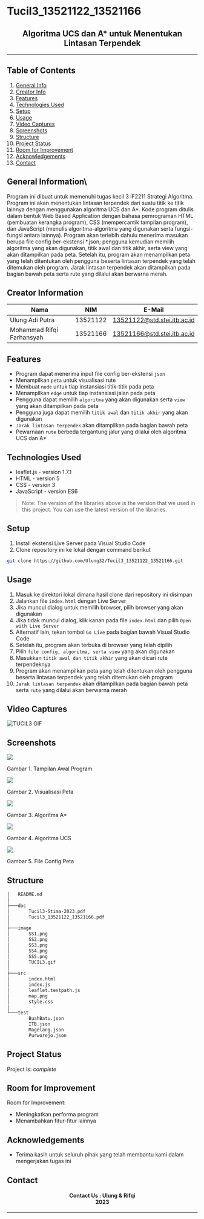 # Tucil3_13521122_13521166
<h2 align="center">
Algoritma UCS dan A* untuk Menentukan Lintasan 
Terpendek<br/>
</h2>
<hr>

## Table of Contents
1. [General Info](#general-information)
2. [Creator Info](#creator-information)
3. [Features](#features)
4. [Technologies Used](#technologies-used)
5. [Setup](#setup)
6. [Usage](#usage)
7. [Video Captures](#video-captures)
8. [Screenshots](#screenshots)
9. [Structure](#structure)
10. [Project Status](#project-status)
11. [Room for Improvement](#room-for-improvement)
12. [Acknowledgements](#acknowledgements)
13. [Contact](#contact)

<a name="general-information"></a>

## General Information\
Program ini dibuat untuk memenuhi tugas kecil 3 IF2211 Strategi Algoritma. Program ini akan menentukan lintasan terpendek dari suatu titik ke titik lainnya dengan menggunakan algoritma UCS dan A*. Kode program ditulis dalam bentuk Web Based Application dengan bahasa pemrograman HTML (pembuatan kerangka program), CSS (mempercantik tampilan program), dan JavaScript (menulis algoritma-algoritma yang digunakan serta fungsi-fungsi antara lainnya). Program akan terlebih dahulu menerima masukan berupa file config ber-ekstensi *.json; pengguna kemudian memilih algoritma yang akan digunakan, titik awal dan titik akhir, serta view yang akan ditampilkan pada peta. Setelah itu, program akan menampilkan peta yang telah ditentukan oleh pengguna beserta lintasan terpendek yang telah ditemukan oleh program. Jarak lintasan terpendek akan ditampilkan pada bagian bawah peta serta rute yang dilalui akan berwarna merah.

<a name="creator-information"></a>

## Creator Information

| Nama                        | NIM      | E-Mail                      |
| --------------------------- | -------- | --------------------------- |
| Ulung Adi Putra             | 13521122 | 13521122@std.stei.itb.ac.id |
| Mohammad Rifqi Farhansyah   | 13521166 | 13521166@std.stei.itb.ac.id |

<a name="features"></a>

## Features
- Program dapat menerima input file config ber-ekstensi `json`
- Menampilkan `peta` untuk visualisasi rute
- Membuat `node` untuk tiap instansiasi titik-titik pada peta
- Menampilkan `edge` untuk tiap instansiasi jalan pada peta
- Pengguna dapat memilih `algoritma` yang akan digunakan serta `view` yang akan ditampilkan pada peta
- Pengguna juga dapat memilih `titik awal` dan `titik akhir` yang akan digunakan
- `Jarak lintasan terpendek` akan ditampilkan pada bagian bawah peta
- Pewarnaan `rute` berbeda tergantung jalur yang dilalui oleh algoritma UCS dan A*

<a name="technologies-used"></a>

## Technologies Used
- leaflet.js - version 1.7.1
- HTML - version 5
- CSS - version 3
- JavaScript - version ES6

> Note: The version of the libraries above is the version that we used in this project. You can use the latest version of the libraries.

<a name="setup"></a>

## Setup
1. Install ekstensi Live Server pada Visual Studio Code
2. Clone repository ini ke lokal dengan command berikut
```bash
git clone https://github.com/Ulung32/Tucil3_13521122_13521166.git
```

<a name="usage"></a>

## Usage
1. Masuk ke direktori lokal dimana hasil clone dari repository ini disimpan
2. Jalankan file `index.html` dengan Live Server
3. Jika muncul dialog untuk memilih browser, pilih browser yang akan digunakan
4. Jika tidak muncul dialog, klik kanan pada file `index.html` dan pilih `Open with Live Server`
5. Alternatif lain, tekan tombol `Go Live` pada bagian bawah Visual Studio Code
6. Setelah itu, program akan terbuka di browser yang telah dipilih
7. Pilih `file config, algoritma, serta view` yang akan digunakan
8. Masukkan `titik awal dan titik akhir` yang akan dicari rute terpendeknya
9. Program akan menampilkan peta yang telah ditentukan oleh pengguna beserta lintasan terpendek yang telah ditemukan oleh program
10. `Jarak lintasan terpendek` akan ditampilkan pada bagian bawah peta serta `rute` yang dilalui akan berwarna merah

<a name="video-captures"></a>

## Video Captures

![TUCIL3 GIF](https://github.com/Ulung32/Tucil3_13521122_13521166/blob/main/image/TUCIL3.gif?raw=true)

<a name="screenshots"></a>

## Screenshots
<p>
  <img src="/image/SS1.png/">
  <p>Gambar 1. Tampilan Awal Program</p>
  <nl>
  <img src="/image/SS2.png/">
  <p>Gambar 2. Visualisasi Peta</p>
  <nl>
  <img src="/image/SS3.png/">
  <p>Gambar 3. Algoritma A*</p>
  <nl>
  <img src="/image/SS4.png/">
  <p>Gambar 4. Algoritma UCS</p>
  <nl>
  <img src="/image/SS5.png/">
  <p>Gambar 5. File Config Peta</p>
  <nl>
</p>


<a name="structure"></a>

## Structure
```bash
│   README.md
│
├───doc
│       Tucil3-Stima-2023.pdf
│       Tucil3_13521122_13521166.pdf
│
├───image
│       SS1.png
│       SS2.png
│       SS3.png
│       SS4.png
│       SS5.png
│       TUCIL3.gif
│
├───src
│       index.html
│       index.js
│       leaflet.textpath.js
│       map.png
│       style.css
│
└───test
        BuahBatu.json
        ITB.json
        Magelang.json
        Purworejo.json
```

<a name="project-status">

## Project Status
Project is: _complete_

<a name="room-for-improvement">

## Room for Improvement
Room for Improvement:
- Meningkatkan performa program
- Menambahkan fitur-fitur lainnya

<a name="acknowledgements">

## Acknowledgements
- Terima kasih untuk seluruh pihak yang telah membantu kami dalam mengerjakan tugas ini

<a name="contact"></a>

## Contact
<h4 align="center">
  Contact Us : Ulung & Rifqi<br/>
  2023
</h4>
<hr>
